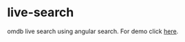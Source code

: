 # live-search
omdb live search using angular search. For demo click <a href="http://adenzil.github.io/live-search/"> here</a>.
